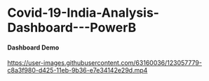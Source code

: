 # Covid-19-India-Analysis-Dashboard---PowerB

#### Dashboard Demo

https://user-images.githubusercontent.com/63160036/123057779-c8a3f980-d425-11eb-9b36-e7e34142e29d.mp4




